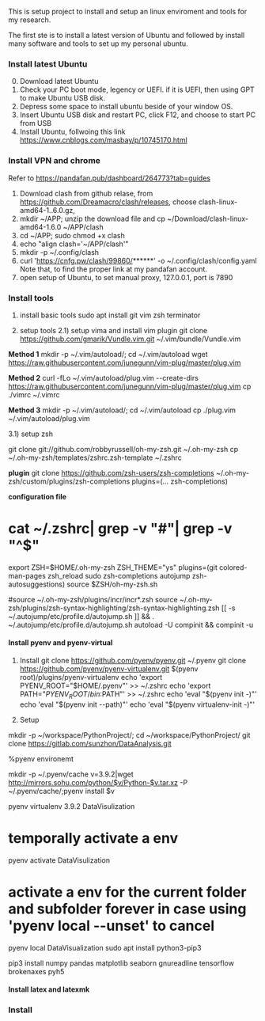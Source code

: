 This is setup project to install and setup an linux enviroment and tools for my research.

The first ste is to install a latest version of Ubuntu and followed by install many software and tools to set up my personal ubuntu.

### Install latest Ubuntu
0) Download latest Ubuntu
1) Check your PC boot mode, legency or UEFI. if it is UEFI, then using GPT to make Ubuntu USB disk.
2) Depress some space to install ubuntu beside of your window OS.
3)  Insert Ubuntu USB disk and restart PC, click F12, and choose to start PC from USB
4) Install Ubuntu, follwoing this link https://www.cnblogs.com/masbay/p/10745170.html



### Install VPN and chrome
 Refer to https://pandafan.pub/dashboard/264773?tab=guides
 1) Download clash from github relase, from  https://github.com/Dreamacro/clash/releases,  choose clash-linux-amd64-1..6.0.gz,
 2) mkdir ~/APP; unzip the download file and cp ~/Download/clash-linux-amd64-1.6.0 ~/APP/clash
 3) cd ~/APP; sudo chmod +x clash 
 4) echo "align clash='~/APP/clash'"
 5) mkdir -p ~/.config/clash
 6) curl 'https://cnfg.pw/clash/99860/******' -o ~/.config/clash/config.yaml
Note that, to find the proper link at my pandafan account.
7) open setup of Ubuntu, to set manual proxy, 127.0.0.1, port is 7890


### Install tools

1) install basic tools
sudo apt install git vim zsh terminator

2) setup tools
2.1) setup vima and install vim plugin
git clone https://github.com/gmarik/Vundle.vim.git ~/.vim/bundle/Vundle.vim

**Method 1**
mkdir -p ~/.vim/autoload/; cd ~/.vim/autoload
wget https://raw.githubusercontent.com/junegunn/vim-plug/master/plug.vim

**Method 2**
curl -fLo ~/.vim/autoload/plug.vim --create-dirs \
    https://raw.githubusercontent.com/junegunn/vim-plug/master/plug.vim
cp ./vimrc ~/.vimrc

**Method 3**
mkdir -p ~/.vim/autoload/; cd ~/.vim/autoload
cp ./plug.vim ~/.vim/autoload/plug.vim

3.1) setup zsh

git clone git://github.com/robbyrussell/oh-my-zsh.git ~/.oh-my-zsh
cp ~/.oh-my-zsh/templates/zshrc.zsh-template ~/.zshrc


**plugin**
git clone https://github.com/zsh-users/zsh-completions ~/.oh-my-zsh/custom/plugins/zsh-completions
plugins=(… zsh-completions)

**configuration file**
# cat ~/.zshrc| grep -v "#"| grep -v "^$"
export ZSH=$HOME/.oh-my-zsh
ZSH_THEME="ys"
plugins=(git   colored-man-pages  zsh_reload sudo zsh-completions autojump zsh-autosuggestions)
source $ZSH/oh-my-zsh.sh

#source ~/.oh-my-zsh/plugins/incr/incr*.zsh
source ~/.oh-my-zsh/plugins/zsh-syntax-highlighting/zsh-syntax-highlighting.zsh
[[ -s ~/.autojump/etc/profile.d/autojump.sh ]] && . ~/.autojump/etc/profile.d/autojump.sh
autoload -U compinit && compinit -u


#### Install pyenv and pyenv-virtual 

1) Install 
git clone https://github.com/pyenv/pyenv.git ~/.pyenv
git clone https://github.com/pyenv/pyenv-virtualenv.git $(pyenv root)/plugins/pyenv-virtualenv
echo 'export PYENV_ROOT="$HOME/.pyenv"' >> ~/.zshrc
echo 'export PATH="$PYENV_ROOT/bin:$PATH"' >> ~/.zshrc
echo 'eval "$(pyenv init -)"'
echo 'eval "$(pyenv init --path)"'
echo 'eval "$(pyenv virtualenv-init -)"'

2) Setup

mkdir -p ~/workspace/PythonProject/; cd ~/workspace/PythonProject/
git clone https://gitlab.com/sunzhon/DataAnalysis.git

%pyenv environemt

mkdir -p ~/.pyenv/cache
v=3.9.2|wget http://mirrors.sohu.com/python/$v/Python-$v.tar.xz -P ~/.pyenv/cache/;pyenv install $v

pyenv virtualenv 3.9.2 DataVisulization
# temporally activate a env
pyenv activate DataVisulization
# activate a env for the current folder and subfolder forever in case using 'pyenv local --unset' to cancel
pyenv local DataVisualization
sudo apt install python3-pip3

pip3 install numpy pandas matplotlib seaborn gnureadline tensorflow brokenaxes pyh5

#### Install latex and latexmk 



### Install 
